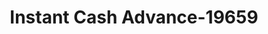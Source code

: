 ---
f_zip-code: 49078
f_state-code: MI
title: Instant Cash Advance-19659
f_phone: 269-685-4000
f_city-only: Otsego
f_address: 1284 M 89 Otsego
f_location-unique-id: '19659'
slug: instant-cash-advance-19659
updated-on: '2024-05-30T13:46:58.046Z'
created-on: '2024-05-30T13:36:59.803Z'
published-on: '2024-05-30T13:54:32.469Z'
f_city-state: cms/city/otsego-mi.md
f_company: cms/company/instant-cash-advance.md
f_state: cms/state/michigan.md
layout: '[payday-loan].html'
tags: payday-loan
---